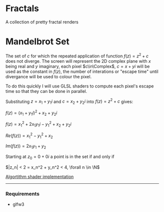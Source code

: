 # Fractals
A collection of pretty fractal renders

# Mandelbrot Set
The set of $c$ for which the repeated application of  function $f(z) = z^2 + c$ does not diverge. The screen will represent the 2D complex plane with $x$ being real and $y$ imaginary, each pixel $c\in\Complex$, $c =x + yi$ will be used as the constant in $f(z)$, the number of interations or "escape time" until divergance will be used to colour the pixel.

To do this quickly I will use GLSL shaders to compute each pixel's escape time so that they can be done in parallel.

Substituting $z = x_1 + y_1i$ and $c = x_2 + y_2i$ into 
$f(z) = z^2 + c$ gives: 

$f(z) = (x_1 + y_1i)^2 + x_2 + y_2i$

$f(z) = x_1^2 + 2x_1y_1i - y_1^2 + x_2 + y_2i$ 

$Re(f(z)) = x_1^2 - y_1^2 + x_2$

$Im(f(z)) = 2x_1y_1 + y_2$

Starting at $z_0 = 0 + 0i$ a point is in the set if and only if 

$|z_n| < 2 = x_n^2 + y_n^2 < 4, \forall n \in \N$ 

[Algortithm shader implementation](Mandelbrot/shaders/m.frag)
***
### Requirements

* glfw3